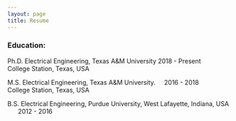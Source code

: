 ```yaml
---
layout: page
title: Resume
---
```



### Education:
Ph.D.  Electrical Engineering, Texas A&M University     2018 -  Present <br>
College Station, Texas, USA  

M.S.   Electrical Engineering, Texas A&M University.     &nbsp;&nbsp;&nbsp;  2016 -  2018 <br>
College Station, Texas, USA   

B.S.   Electrical Engineering, Purdue University, West Lafayette, Indiana, USA   &nbsp;&nbsp;&nbsp;&nbsp;&nbsp; 2012 - 2016 <br>

